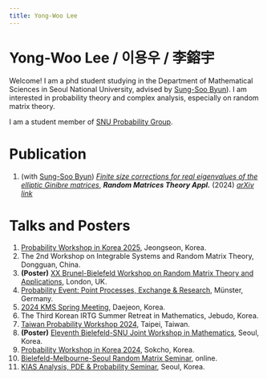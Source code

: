 ```yaml
---
title: Yong-Woo Lee
---
```


# Yong-Woo Lee / 이용우 / 李鎔宇

Welcome! I am a phd student studying in the Department of Mathematical Sciences in Seoul National University, advised by [Sung-Soo Byun](https://sites.google.com/view/sungsoobyun/welcome)). I am interested in probability theory and complex analysis, especially on random matrix theory.

I am a student member of [SNU Probability Group](https://sites.google.com/view/snuprob/).

# Publication
1. (with [Sung-Soo Byun](https://sites.google.com/view/sungsoobyun/welcome)) [*Finite size corrections for real eigenvalues of the elliptic Ginibre matrices*](https://www.worldscientific.com/doi/10.1142/S2010326324500059?srsltid=AfmBOoqBCbmx1-TwhTn2qpICw3YFLWoOlZ29zpX74y6pWTUlVSmrOH5O), ***Random Matrices Theory Appl.*** (2024) [*arXiv link*](https://arxiv.org/abs/2310.09823)

# Talks and Posters
1. [Probability Workshop in Korea 2025](https://sites.google.com/view/pwk2025/home), Jeongseon, Korea.
2. The 2nd Workshop on Integrable Systems and Random Matrix Theory, Dongguan, China.
3. **(Poster)** [XX Brunel-Bielefeld Workshop on Random Matrix Theory and Applications](https://www.brunel.ac.uk/news-and-events/events/2024/XX-Brunel-Bielefeld-Workshop-on-Random-Matrix-Theory-and-Applications), London, UK.
4. [Probability Event: Point Processes, Exchange & Research](https://sites.google.com/view/pepperschool), Münster, Germany.
5. [2024 KMS Spring Meeting](https://www.kms.or.kr/conference/2024_spring/), Daejeon, Korea.
6. The Third Korean IRTG Summer Retreat in Mathematics, Jebudo, Korea.
7. [Taiwan Probability Workshop 2024](https://tpw2024.prob.tw/), Taipei, Taiwan. 
8. **(Poster)** [Eleventh Bielefeld-SNU Joint Workshop in Mathematics](http://irtg.math.snu.ac.kr/page_qIqd41), Seoul, Korea.
9. [Probability Workshop in Korea 2024](https://sites.google.com/view/probability-in-korea-2024), Sokcho, Korea.
10. [Bielefeld-Melbourne-Seoul Random Matrix Seminar](https://sites.google.com/view/bms-rmt-seminar/home), online.
11. [KIAS Analysis, PDE & Probability Seminar](http://newton.kias.re.kr/~appseminar/), Seoul, Korea.
